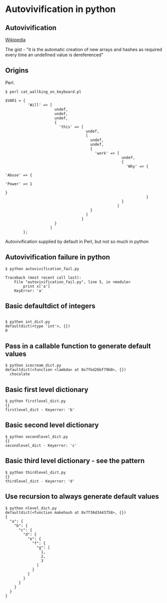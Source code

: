 # Autovivification in python

## Autovivification

[Wikipedia](https://en.wikipedia.org/wiki/Autovivification)

The gist - "it is the automatic creation of new arrays and hashes as required every time an undefined value is dereferenced"

## Origins

Perl. 

```
$ perl cat_wallking_on_keyboard.pl

$VAR1 = {
          'Will' => [
                      undef,
                      undef,
                      undef,
                      {
                        'this' => [
                                    undef,
                                    [
                                      undef,
                                      undef,
                                      {
                                        'work' => [
                                                    undef,
                                                    {
                                                      'Why' => {
                                                                 'Abuse' => {
                                                                              'Power' => 1
                                                                            }
                                                               }
                                                    }
                                                  ]
                                      }
                                    ]
                                  ]
                      }
                    ]
        };
```

Autovivification supplied by default in Perl, but not so much in python

## Autovivification failure in python

```
$ python autovivification_fail.py

Traceback (most recent call last):
    File "autovivification_fail.py", line 5, in <module>
        print x['a']
    KeyError: 'a'
```

## Basic defaultdict of integers

```

$ python int_dict.py
defaultdict(<type 'int'>, {})
0
```

## Pass in a callable function to generate default values

```
$ python icecream_dict.py
defaultdict(<function <lambda> at 0x7fbd26bf79b0>, {})
  chocolate
```

## Basic first level dictionary

```
$ python firstlevel_dict.py
{}
firstlevel_dict - Keyerror: 'b'
```

## Basic second level dictionary

```
$ python secondlevel_dict.py
{}
secondlevel_dict - Keyerror: 'c'
```

## Basic third level dictionary - see the pattern

```
$ python thirdlevel_dict.py
{}
thirdlevel_dict - Keyerror: 'd'
```

## Use recursion to always generate default values

```
$ python nlevel_dict.py
defaultdict(<function makehash at 0x7f36d3443758>, {})
{
  "a": {
    "b": {
      "c": {
        "d": {
          "e": {
            "f": {
              "g": [
                1, 
                2, 
                3
              ]
            }
          }
        }
      }
    }
  }
}
```
